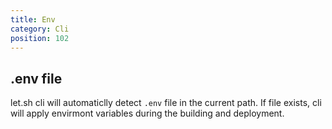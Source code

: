 ```yaml
---
title: Env
category: Cli
position: 102
---
```


## .env file

let.sh cli will automaticlly detect `.env` file in the current path. If file exists, cli will apply envirmont variables during the building and deployment.
